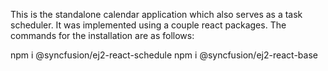 This is the standalone calendar application which also serves as a task scheduler. 
It was implemented using a couple react packages. The commands for the installation are as follows: 

npm i @syncfusion/ej2-react-schedule
npm i @syncfusion/ej2-react-base
